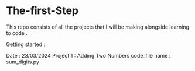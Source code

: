 # The-first-Step
This repo consists of all the projects that I will be making alongside learning to code .

Getting started :

Date : 23/03/2024
Project 1 : Adding Two Numbers 
code_file name : sum_digits.py
